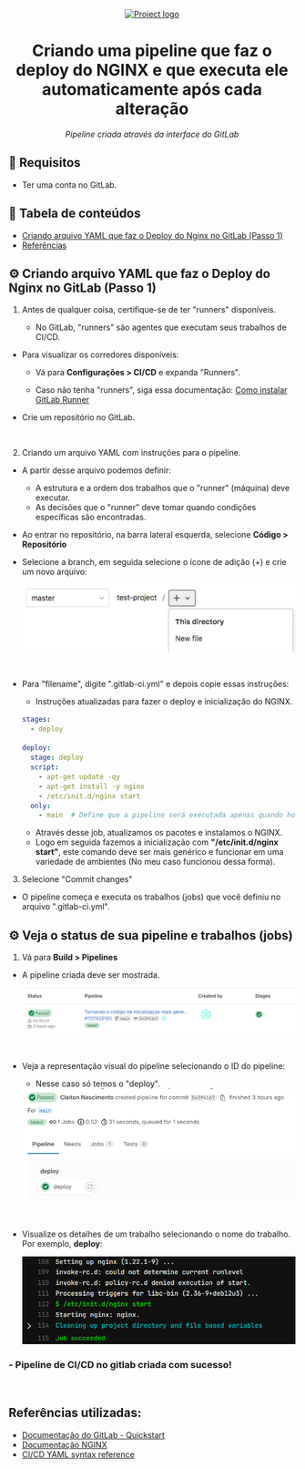 <p align="center">
  <a href="" rel="noopener">
 <img max-width=400px height=100px src="https://upload.wikimedia.org/wikipedia/commons/thumb/4/45/Logo_CompassoUOL_Positivo.png/1200px-Logo_CompassoUOL_Positivo.png" alt="Project logo"></a>
</p>

<h1 align="center">Criando uma pipeline que faz o deploy do NGINX e que executa ele automaticamente após cada alteração</h1> 
<p align="center"><i>Pipeline criada através da interface do GitLab</i></p>

## 📑 Requisitos

- Ter uma conta no GitLab.

## 📝 Tabela de conteúdos
- [Criando arquivo YAML que faz o Deploy do Nginx no GitLab (Passo 1)](#step1)
- [Referências](#documentation)

## ⚙️ Criando arquivo YAML que faz o Deploy do Nginx no GitLab (Passo 1)<a name = "step1"></a>

1. Antes de qualquer coisa, certifique-se de ter "runners" disponíveis.
    
    - No GitLab, "runners" são agentes que executam seus trabalhos de CI/CD.

- Para visualizar os corredores disponíveis:

    - Vá para **Configurações > CI/CD** e expanda "Runners".

    - Caso não tenha "runners", siga essa documentação: [Como instalar GitLab Runner](https://docs.gitlab.com/runner/install/)

- Crie um repositório no GitLab.

<br>

2. Criando um arquivo YAML com instruções para o pipeline.

- A partir desse arquivo podemos definir:
    - A estrutura e a ordem dos trabalhos que o "runner" (máquina) deve executar.
    - As decisões que o "runner" deve tomar quando condições específicas são encontradas.

- Ao entrar no repositório, na barra lateral esquerda, selecione **Código > Repositório**

- Selecione a branch, em seguida selecione o ícone de adição (+) e crie um novo arquivo:

    <img src="./Screenshots/criando-arquivo-gitlab.png" min-width="80%">

<br>

- Para "filename", digite ".gitlab-ci.yml" e depois copie essas instruções:

    - Instruções atualizadas para fazer o deploy e inicialização do NGINX.

    ```yaml
    stages:
      - deploy

    deploy:
      stage: deploy
      script:
        - apt-get update -qy
        - apt-get install -y nginx
        - /etc/init.d/nginx start
      only:
        - main  # Define que a pipeline será executada apenas quando houver alterações no branch main

    ```

    - Através desse job, atualizamos os pacotes e instalamos o NGINX.
    - Logo em seguida fazemos a inicialização com **"/etc/init.d/nginx start"**, este comando deve ser mais genérico e funcionar em uma variedade de ambientes (No meu caso funcionou dessa forma).

3. Selecione "Commit changes"

- O pipeline começa e executa os trabalhos (jobs) que você definiu no arquivo ".gitlab-ci.yml".

## ⚙️ Veja o status de sua pipeline e trabalhos (jobs)<a name = "step2"></a>

1. Vá para **Build > Pipelines**

- A pipeline criada deve ser mostrada.

    <img src="./Screenshots/estagios.png" min-width="80%">

<br>

- Veja a representação visual do pipeline selecionando o ID do pipeline:

    - Nesse caso só temos o "deploy".

    <img src="./Screenshots/pipelines.png" min-width="80%">

<br>

- Visualize os detalhes de um trabalho selecionando o nome do trabalho. Por exemplo, **deploy**:

    <img src="./Screenshots/job-details.png" min-width="80%">

### - Pipeline de CI/CD no gitlab criada com sucesso!

<br>

## Referências utilizadas:<a name="documentation"></a>

- [Documentação do GitLab - Quickstart](https://docs.gitlab.com/ee/ci/quick_start/)
- [Documentação NGINX](https://nginx.org/en/linux_packages.html#instructions)
- [CI/CD YAML syntax reference](https://docs.gitlab.com/ee/ci/yaml/)
